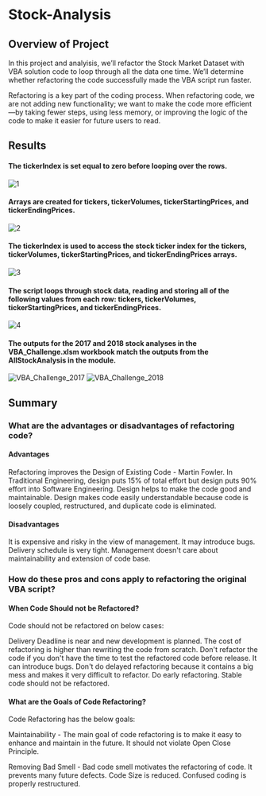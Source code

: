# Stock-Analysis

## Overview of Project

In this project and analyisis, we’ll refactor the Stock Market Dataset with VBA solution code to loop through all the data one time. We’ll determine whether refactoring the code successfully made the VBA script run faster.

Refactoring is a key part of the coding process. When refactoring code, we are not adding new functionality; we want to make the code more efficient—by taking fewer steps, using less memory, or improving the logic of the code to make it easier for future users to read.

## Results

#### The tickerIndex is set equal to zero before looping over the rows. 
![1](https://user-images.githubusercontent.com/38533045/126405518-d9eca1e7-f799-4201-980e-25147990ed4b.JPG)

#### Arrays are created for tickers, tickerVolumes, tickerStartingPrices, and tickerEndingPrices.
![2](https://user-images.githubusercontent.com/38533045/126405762-3a8aa223-5716-48ff-b184-a5fa94648fd0.JPG)

#### The tickerIndex is used to access the stock ticker index for the tickers, tickerVolumes, tickerStartingPrices, and tickerEndingPrices arrays.
![3](https://user-images.githubusercontent.com/38533045/126406702-fd64dc2a-0c74-4888-8b42-71b4aa6f38aa.JPG)

#### The script loops through stock data, reading and storing all of the following values from each row: tickers, tickerVolumes, tickerStartingPrices, and tickerEndingPrices.
![4](https://user-images.githubusercontent.com/38533045/126406302-2e7b3faf-7c18-4456-8f73-0390299021be.JPG)


#### The outputs for the 2017 and 2018 stock analyses in the VBA_Challenge.xlsm workbook match the outputs from the AllStockAnalysis in the module.
![VBA_Challenge_2017](https://user-images.githubusercontent.com/38533045/126406792-3d1d8444-a30c-4d77-acd3-0654c0c10936.png)
![VBA_Challenge_2018](https://user-images.githubusercontent.com/38533045/126406853-4951a6e7-febc-4f01-86df-3ad5e47571e4.png)


## Summary

### What are the advantages or disadvantages of refactoring code?
#### Advantages
Refactoring improves the Design of Existing Code - Martin Fowler.
In Traditional Engineering, design puts 15% of total effort but design puts 90% effort into Software Engineering.
Design helps to make the code good and maintainable.
Design makes code easily understandable because code is loosely coupled, restructured, and duplicate code is eliminated.
#### Disadvantages
It is expensive and risky in the view of management.
It may introduce bugs.
Delivery schedule is very tight.
Management doesn't care about maintainability and extension of code base.

### How do these pros and cons apply to refactoring the original VBA script?
#### When Code Should not be Refactored?
Code should not be refactored on below cases:

Delivery Deadline is near and new development is planned.
The cost of refactoring is higher than rewriting the code from scratch.
Don't refactor the code if you don't have the time to test the refactored code before release. It can introduce bugs. 
Don't do delayed refactoring because it contains a big mess and makes it very difficult to refactor. Do early refactoring.
Stable code should not be refactored.

#### What are the Goals of Code Refactoring?
Code Refactoring has the below goals:

Maintainability - The main goal of code refactoring is to make it easy to enhance and maintain in the future. It should not violate Open Close Principle.

Removing Bad Smell - Bad code smell motivates the refactoring of code. It prevents many future defects. Code Size is reduced. Confused coding is properly restructured.
